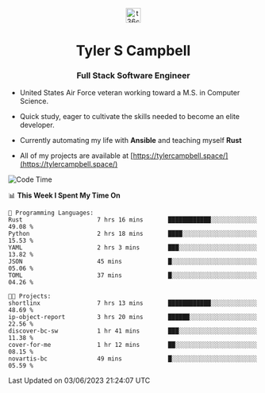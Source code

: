 <p align="center">
<a href="https://www.linkedin.com/in/t36campbell" target="blank"><img align="center" src="https://ik.imagekit.io/t36campbell/Portfolio/linkedin.png.original_m8bbGgPh6.png" alt="t36campbell" height="30" width="30" /></a>
</p>
<h1 align="center">Tyler S Campbell</h1>
<h3 align="center">Full Stack Software Engineer</h3>

* United States Air Force veteran working toward a M.S. in Computer Science.

* Quick study, eager to cultivate the skills needed to become an elite developer.

* Currently automating my life with **Ansible** and teaching myself **Rust**

* All of my projects are available at [https://tylercampbell.space/](https://tylercampbell.space/)

<!--START_SECTION:waka-->
![Code Time](http://img.shields.io/badge/Code%20Time-2%2C540%20hrs%2028%20mins-blue)

📊 **This Week I Spent My Time On** 

```text
💬 Programming Languages: 
Rust                     7 hrs 16 mins       ████████████░░░░░░░░░░░░░   49.08 % 
Python                   2 hrs 18 mins       ████░░░░░░░░░░░░░░░░░░░░░   15.53 % 
YAML                     2 hrs 3 mins        ███░░░░░░░░░░░░░░░░░░░░░░   13.82 % 
JSON                     45 mins             █░░░░░░░░░░░░░░░░░░░░░░░░   05.06 % 
TOML                     37 mins             █░░░░░░░░░░░░░░░░░░░░░░░░   04.26 % 

🐱‍💻 Projects: 
shortlinx                7 hrs 13 mins       ████████████░░░░░░░░░░░░░   48.69 % 
ip-object-report         3 hrs 20 mins       ██████░░░░░░░░░░░░░░░░░░░   22.56 % 
discover-bc-sw           1 hr 41 mins        ███░░░░░░░░░░░░░░░░░░░░░░   11.38 % 
cover-for-me             1 hr 12 mins        ██░░░░░░░░░░░░░░░░░░░░░░░   08.15 % 
novartis-bc              49 mins             █░░░░░░░░░░░░░░░░░░░░░░░░   05.59 % 
```


 Last Updated on 03/06/2023 21:24:07 UTC
<!--END_SECTION:waka-->
